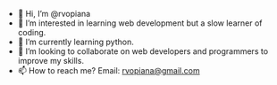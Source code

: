 - 👋 Hi, I’m @rvopiana
- 👀 I’m interested in learning web development but a slow learner of coding.
- 🌱 I’m currently learning python.
- 💞️ I’m looking to collaborate on web developers and programmers to improve my skills.
- 📫 How to reach me?
      Email: rvopiana@gmail.com

<!---
rvopiana/rvopiana is a ✨ special ✨ repository because its `README.md` (this file) appears on your GitHub profile.
You can click the Preview link to take a look at your changes.
--->
